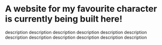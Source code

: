 # A website for my favourite character is currently being built here!

description description description description description description description description description description description description 